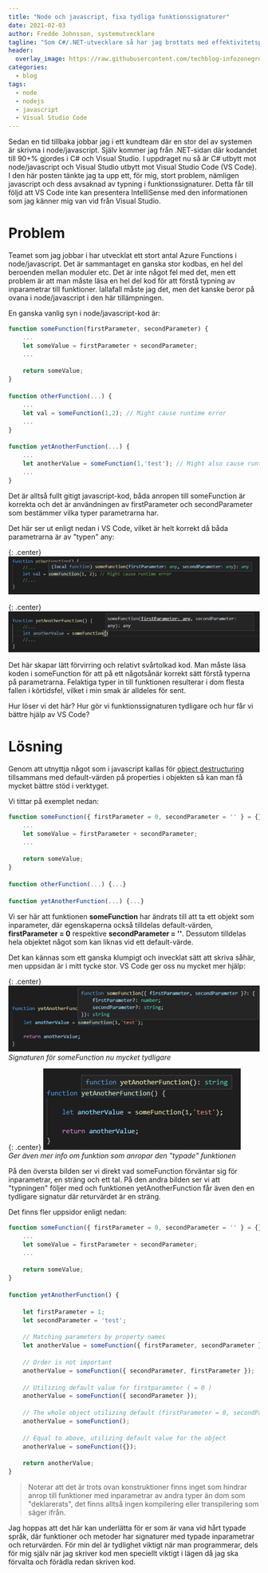 ```yaml
---
title: "Node och javascript, fixa tydliga funktionssignaturer"
date: 2021-02-03
author: Fredde Johnsson, systemutvecklare
tagline: "Som C#/.NET-utvecklare så har jag brottats med effektivitetsproblem när jag kodar javascript/node. Häromdagen hittade jag dock ett sätt att deklarera funktioner för att göra det lite tydligare för konsumenter av metoden vilka typer av inparametrar som förväntas och vad funktionen returnerar."
header:
  overlay_image: https://raw.githubusercontent.com/techblog-infozonegroup/resources.techblog-infozonegroup/main/node-and-javascript-method-signatures/pexels-jorge-jesus-614117.jpg
categories:
  - blog
tags:
  - node
  - nodejs
  - javascript
  - Visual Studio Code
---
```

Sedan en tid tillbaka jobbar jag i ett kundteam där en stor del av systemen är skrivna i node/javascript. Själv kommer jag från .NET-sidan där kodandet till 90+% gjordes i C# och Visual Studio. I uppdraget nu så är C# utbytt mot node/javascript och Visual Studio utbytt mot Visual Studio Code (VS Code). I den här posten tänkte jag ta upp ett, för mig, stort problem, nämligen javascript och dess avsaknad av typning i funktionssignaturer. Detta får till följd att VS Code inte kan presentera IntelliSense med den informationen som jag känner mig van vid från Visual Studio. 

# Problem
Teamet som jag jobbar i har utvecklat ett stort antal Azure Functions i node/javascript. Det är sammantaget en ganska stor kodbas, en hel del beroenden mellan moduler etc. Det är inte något fel med det, men ett problem är att man måste läsa en hel del kod för att förstå typning av inparametrar till funktioner. Iallafall måste jag det, men det kanske beror på ovana i node/javascript i den här tillämpningen.

En ganska vanlig syn i node/javascript-kod är:

```javascript
function someFunction(firstParameter, secondParameter) {
    ...
    let someValue = firstParameter + secondParameter;
    ...
    
    return someValue;
}

function otherFunction(...) {
    ...
    let val = someFunction(1,2); // Might cause runtime error
    ...
}

function yetAnotherFunction(...) {
    ...
    let anotherValue = someFunction(1,'test'); // Might also cause runtime error
    ...
}
```

Det är alltså fullt gitigt javascript-kod, båda anropen till someFunction är korrekta och det är användningen av firstParameter och secondParameter som bestämmer vilka typer parametrarna har. 

Det här ser ut enligt nedan i VS Code, vilket är helt korrekt då båda parametrarna är av "typen" any:

{: .center}
![VS Code tooltip](https://raw.githubusercontent.com/techblog-infozonegroup/resources.techblog-infozonegroup/main/node-and-javascript-method-signatures/vs_code_tooltip.png)

{: .center}
![VS Code intellisense](https://raw.githubusercontent.com/techblog-infozonegroup/resources.techblog-infozonegroup/main/node-and-javascript-method-signatures/vs_code_intellisense.png)

Det här skapar lätt förvirring och relativt svårtolkad kod. Man måste läsa koden i someFunction för att på ett någotsånär korrekt sätt förstå typerna på parametrarna. Felaktiga typer in till funktionen resulterar i dom flesta fallen i körtidsfel, vilket i min smak är alldeles för sent.

Hur löser vi det här? Hur gör vi funktionssignaturen tydligare och hur får vi bättre hjälp av VS Code?

# Lösning
Genom att utnyttja något som i javascript kallas för [object destructuring](https://developer.mozilla.org/en-US/docs/Web/JavaScript/Reference/Operators/Destructuring_assignment#object_destructuring) tillsammans med default-värden på properties i objekten så kan man få mycket bättre stöd i verktyget.

Vi tittar på exemplet nedan:

```javascript
function someFunction({ firstParameter = 0, secondParameter = '' } = {}) {
    ...
    let someValue = firstParameter + secondParameter;
    ...
    
    return someValue;
}

function otherFunction(...) {...}

function yetAnotherFunction(...) {...}

```

Vi ser här att funktionen **someFunction** har ändrats till att ta ett objekt som inparameter, där egenskaperna också tilldelas default-värden, **firstParameter = 0** respektive **secondParameter = ''**. Dessutom tilldelas hela objektet något som kan liknas vid ett default-värde.

Det kan kännas som ett ganska klumpigt och invecklat sätt att skriva såhär, men uppsidan är i mitt tycke stor. VS Code ger oss nu mycket mer hjälp:

{: .center}
![VS Code tooltip, typed, resolved-typed](https://raw.githubusercontent.com/techblog-infozonegroup/resources.techblog-infozonegroup/main/node-and-javascript-method-signatures/vs_code_tooltip_w_types.png)<br/>
*Signaturen för someFunction nu mycket tydligare*

{: .center}
![VS Code tooltip, resolved-typed](https://raw.githubusercontent.com/techblog-infozonegroup/resources.techblog-infozonegroup/main/node-and-javascript-method-signatures/vs_code_tooltip_w_types_chain.png)<br/>
*Ger även mer info om funktion som anropar den "typade" funktionen*

På den översta bilden ser vi direkt vad someFunction förväntar sig för inparametrar, en sträng och ett tal. På den andra bilden ser vi att "typningen" följer med och funktionen yetAnotherFunction får även den en tydligare signatur där returvärdet är en sträng.

Det finns fler uppsidor enligt nedan:

```javascript
function someFunction({ firstParameter = 0, secondParameter = '' } = {}) {
    ...
    let someValue = firstParameter + secondParameter;
    ...

    return someValue;
}

function yetAnotherFunction() {

    let firstParameter = 1;
    let secondParameter = 'test';

    // Matching parameters by property names
    let anotherValue = someFunction({ firstParameter, secondParameter });   

    // Order is not important
    anotherValue = someFunction({ secondParameter, firstParameter });     

    // Utilizing default value for firstparameter ( = 0 )  
    anotherValue = someFunction({ secondParameter });  

    // The whole object utilizing default (firstParameter = 0, secondParameter = '')                    
    anotherValue = someFunction();      

    // Equal to above, utilizing default value for the object                                    
    anotherValue = someFunction({});                                        

    return anotherValue;
}
```

> Noterar att det är trots ovan konstruktioner finns inget som hindrar anrop till funktioner med inparametrar av andra typer än dom som "deklarerats", det finns alltså ingen kompilering eller transpilering som säger ifrån.

Jag hoppas att det här kan underlätta för er som är vana vid hårt typade språk, där funktioner och metoder har signaturer med typade inparametrar och returvärden. För min del är tydlighet viktigt när man programmerar, dels för mig själv när jag skriver kod men speciellt viktigt i lägen då jag ska förvalta och förädla redan skriven kod.
